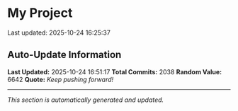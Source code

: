 # My Project


Last updated: 2025-10-24 16:25:37





























































































































































































































































































































































































































































































































































































































































































































































































































































































































































































































































































































































































































































































































































































































































































































































































































































































































































































































































































































































































































































































































































































































































































































































































































































































































## Auto-Update Information

**Last Updated:** 2025-10-24 16:51:17
**Total Commits:** 2038
**Random Value:** 6642
**Quote:** _Keep pushing forward!_

---
_This section is automatically generated and updated._